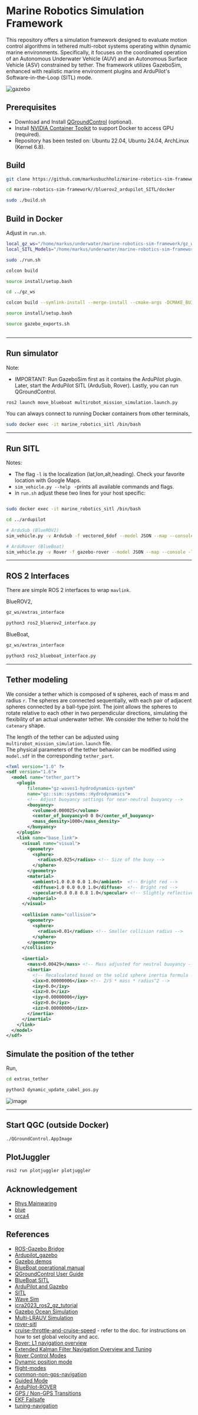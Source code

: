 # Marine Robotics Simulation Framework

This repository offers a simulation framework designed to evaluate motion control algorithms in tethered multi-robot systems operating within dynamic marine environments. Specifically, it focuses on the coordinated operation of an Autonomous Underwater Vehicle (AUV) and an Autonomous Surface Vehicle (ASV) constrained by tether. 
The framework utilizes GazeboSim, enhanced with realistic marine environment plugins and ArduPilot's Software-in-the-Loop (SITL) mode.

![gazebo](https://github.com/user-attachments/assets/56ec1bcf-d860-478f-aedd-edbe9974b36e)

## Prerequisites

- Download and Install [QGroundControl](https://docs.qgroundcontrol.com/master/en/qgc-user-guide/getting_started/download_and_install.html) (optional).
- Install [NVIDIA Container Toolkit](https://docs.nvidia.com/datacenter/cloud-native/container-toolkit/latest/install-guide.html) to support Docker to access GPU (required).
- Repository has been tested on: Ubuntu 22.04, Ubuntu 24.04, ArchLinux (Kernel 6.8).


## Build

```bash
git clone https://github.com/markusbuchholz/marine-robotics-sim-framework/git

cd marine-robotics-sim-framework//bluerov2_ardupilot_SITL/docker

sudo ./build.sh

```

## Build in Docker

Adjust in ```run.sh```.

```bash
local_gz_ws="/home/markus/underwater/marine-robotics-sim-framework/gz_ws"
local_SITL_Models="/home/markus/underwater/marine-robotics-sim-framework/SITL_Models"
```

```bash
sudo ./run.sh

colcon build

source install/setup.bash

cd ../gz_ws

colcon build --symlink-install --merge-install --cmake-args -DCMAKE_BUILD_TYPE=RelWithDebInfo -DBUILD_TESTING=ON -DCMAKE_CXX_STANDARD=17

source install/setup.bash

source gazebo_exports.sh
 
```
---

## Run simulator

Note:
- IMPORTANT: Run GazeboSim first as it contains the ArduPilot plugin. Later, start the ArduPilot SITL (ArduSub, Rover). Lastly, you can run QGroundControl.

```bash
ros2 launch move_blueboat multirobot_mission_simulation.launch.py
```

You can always connect to running Docker containers from other terminals,

```bash
sudo docker exec -it marine_robotics_sitl /bin/bash
```
---

## Run SITL

Notes:

- The flag ```-l``` is the localization (lat,lon,alt,heading). Check your favorite location with Google Maps.
- ```sim_vehicle.py --help ``` -prints all available commands and flags.
- in ```run.sh``` adjust these two lines for your host specific:


```bash

sudo docker exec -it marine_robotics_sitl /bin/bash

cd ../ardupilot

# ArduSub (BlueROV2)
sim_vehicle.py -v ArduSub -f vectored_6dof --model JSON --map --console -l 55.99541530863445,-3.3010225004910683,0,0 -I0

# ArduRover (BlueBoat)
sim_vehicle.py -v Rover -f gazebo-rover --model JSON --map --console -l 55.99541530863445,-3.3010225004910683,0,0 -I1

```
---

## ROS 2 Interfaces

There are simple ROS 2 interfaces to wrap ```mavlink```. 

BlueROV2,

```bash
gz_ws/extras_interface

python3 ros2_bluerov2_interface.py
```

BlueBoat,

```bash
gz_ws/extras_interface

python3 ros2_blueboat_interface.py
```

---
## Tether modeling

We consider a tether which is composed of ```N``` spheres, each of mass m and radius ```r```. 
The spheres are connected sequentially, with each pair of adjacent spheres connected by a ball-type joint.
The joint allows the spheres to rotate relative to each other in two perpendicular directions, simulating the flexibility of an actual underwater tether.
We consider the tether to hold the ```catenary``` shape. 

The length of the tether can be adjusted using ```multirobot_mission_simulation.launch``` file. <br>
The physical parameters of the tether behavior can be modified using ```model.sdf``` in the corresponding ```tether_part```. 


```xml
<?xml version="1.0" ?>
<sdf version="1.6">
  <model name="tether_part">        
    <plugin
        filename="gz-waves1-hydrodynamics-system"
        name="gz::sim::systems::Hydrodynamics">
        <!-- Adjust buoyancy settings for near-neutral buoyancy -->
        <buoyancy>
          <volume>0.000025</volume>
          <center_of_buoyancy>0 0 0</center_of_buoyancy>
          <mass_density>1000</mass_density> 
        </buoyancy>
    </plugin>
    <link name="base_link">
      <visual name="visual">
        <geometry>
          <sphere>
            <radius>0.025</radius> <!-- Size of the buoy -->
          </sphere>
        </geometry>
        <material>
          <ambient>1.0 0.0 0.0 1.0</ambient>  <!-- Bright red -->
          <diffuse>1.0 0.0 0.0 1.0</diffuse>  <!-- Bright red -->
          <specular>0.8 0.8 0.8 1.0</specular> <!-- Slightly reflective -->
        </material>
      </visual>
      
      <collision name="collision">
        <geometry>
          <sphere>
            <radius>0.01</radius> <!-- Smaller collision radius -->
          </sphere>
        </geometry>
      </collision>
      
      <inertial>
        <mass>0.00429</mass> <!-- Mass adjusted for neutral buoyancy -->
        <inertia>
          <!-- Recalculated based on the solid sphere inertia formula -->
          <ixx>0.00000006</ixx> <!-- 2/5 * mass * radius^2 -->
          <ixy>0.0</ixy>
          <ixz>0.0</ixz>
          <iyy>0.00000006</iyy>
          <iyz>0.0</iyz>
          <izz>0.00000006</izz>
        </inertia>
      </inertial>
    </link>
  </model>
</sdf>

```


## Simulate the position of the tether

Run,
```bash
cd extras_tether

python3 dynamic_update_cabel_pos.py
```



![image](https://github.com/user-attachments/assets/885abed6-2334-42dc-bf4f-20a5430df920)



---
## Start QGC (outside Docker)

```bash
./QGroundControl.AppImage
```

## PlotJuggler

```bash
ros2 run plotjuggler plotjuggler
```

## Acknowledgement

- [Rhys Mainwaring](https://github.com/srmainwaring)
- [blue](https://github.com/Robotic-Decision-Making-Lab/blue)
- [orca4](https://github.com/clydemcqueen/orca4)

## References

- [ROS-Gazebo Bridge](https://github.com/gazebosim/ros_gz/tree/ros2/ros_gz_bridge)
- [Ardupilot_gazebo](https://github.com/ArduPilot/ardupilot_gazebo)
- [Gazebo demos](https://github.com/gazebosim/ros_gz/tree/ros2/ros_gz_sim_demos)
- [BlueBoat operational manual](https://bluerobotics.com/learn/blueboat-operators-guide/)
- [QGroundControl User Guide](https://docs.qgroundcontrol.com/master/en/qgc-user-guide/)
- [BlueBoat SITL](https://github.com/ArduPilot/SITL_Models/blob/master/Gazebo/docs/BlueBoat.md)
- [ArduPilot and Gazebo](https://ardupilot.org/dev/docs/sitl-with-gazebo.html)
- [SITL](https://www.ardusub.com/developers/sitl.html)
- [Wave Sim](https://github.com/srmainwaring/asv_wave_sim)
- [icra2023_ros2_gz_tutorial](https://github.com/osrf/icra2023_ros2_gz_tutorial?tab=readme-ov-file#overview)
- [Gazebo Ocean Simulation](https://docs.google.com/presentation/d/1JXwWMPPVT7y03Vr6cWtrwAwyvdysmg3NW9ZmI276dMY/edit#slide=id.p)
- [Multi-LRAUV Simulation](https://docs.google.com/presentation/d/1RIuvOOTdQvoAKKRzGnNZW8Ikp_VGVaUOyAZc-BANXdo/edit#slide=id.g71c89e7412_2_52)
- [rover-sitl](https://ardupilot.org/dev/docs/rover-sitlmavproxy-tutorial.html)
- [cruise-throttle-and-cruise-speed](https://ardupilot.org/rover/docs/rover-tuning-throttle-and-speed.html#cruise-throttle-and-cruise-speed) - refer to the doc. for instructions on how to set global velocity and acc.
- [Rover: L1 navigation overview](https://ardupilot.org/dev/docs/rover-L1.html)
- [Extended Kalman Filter Navigation Overview and Tuning](https://ardupilot.org/dev/docs/extended-kalman-filter.html)
- [Rover Control Modes](https://ardupilot.org/rover/docs/rover-control-modes.html)
- [Dynamic position mode](https://ardupilot.org/rover/docs/loiter-mode.html)
- [flight-modes](https://ardupilot.org/copter/docs/flight-modes.html)
- [common-non-gps-navigation](https://ardupilot.org/copter/docs/common-non-gps-navigation-landing-page.html)
- [Guided Mode](https://ardupilot.org/copter/docs/ac2_guidedmode.html)
- [ArduPilot-ROVER](https://ardupilot.org/rover/index.html)
- [GPS / Non-GPS Transitions](https://ardupilot.org/copter/docs/common-non-gps-to-gps.html)
- [EKF Failsafe](https://ardupilot.org/copter/docs/ekf-inav-failsafe.html)
- [tuning-navigation](https://ardupilot.org/rover/docs/rover-tuning-navigation.html)



